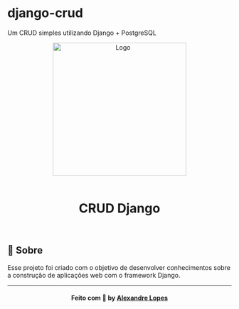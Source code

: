# django-crud
Um CRUD simples utilizando Django + PostgreSQL
<div align="center">
    <img alt="Logo" title="#logo" width="300px" src="https://img.icons8.com/all/500/django.png">
    <br><br>
    <h1>CRUD Django</h1>
    <br>
</div>

## :bookmark: Sobre
Esse projeto foi criado com o objetivo de desenvolver conhecimentos sobre a construção de aplicações web com o framework Django.

---
<h4 align="center">
    Feito com 💜 by <a href="https://www.linkedin.com/in/alexandrel0pes/" target="_blank">Alexandre Lopes</a>
</h4>
